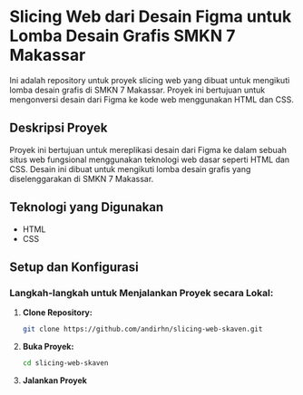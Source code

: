 # Slicing Web dari Desain Figma untuk Lomba Desain Grafis SMKN 7 Makassar

Ini adalah repository untuk proyek slicing web yang dibuat untuk mengikuti lomba desain grafis di SMKN 7 Makassar. Proyek ini bertujuan untuk mengonversi desain dari Figma ke kode web menggunakan HTML dan CSS.

## Deskripsi Proyek

Proyek ini bertujuan untuk mereplikasi desain dari Figma ke dalam sebuah situs web fungsional menggunakan teknologi web dasar seperti HTML dan CSS. Desain ini dibuat untuk mengikuti lomba desain grafis yang diselenggarakan di SMKN 7 Makassar.

## Teknologi yang Digunakan

- HTML
- CSS

## Setup dan Konfigurasi

### Langkah-langkah untuk Menjalankan Proyek secara Lokal:

1. **Clone Repository:**
   ```bash
   git clone https://github.com/andirhn/slicing-web-skaven.git
2. **Buka Proyek:**
   ```bash
   cd slicing-web-skaven
3. **Jalankan Proyek**
